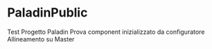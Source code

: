 # PaladinPublic
Test Progetto Paladin
Prova component inizializzato da configuratore
Allineamento su Master